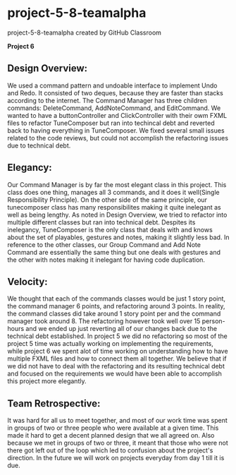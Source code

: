 # project-5-8-teamalpha
project-5-8-teamalpha created by GitHub Classroom

**Project 6**

## **Design Overview:**
We used a command pattern and undoable interface to implement Undo and Redo. It consisted of two deques, because they are faster than stacks according to the internet. The Command Manager has three children commands: DeleteCommand, AddNoteCommand, and EditCommand. We wanted to have a buttonController and ClickController with their owm FXML files to refactor TuneComposer but ran into techincal debt and reverted back to having everything in TuneComposer. We fixed several small issues related to the code reviews, but could not accomplish the refactoring issues due to technical debt.

## **Elegancy:**
Our Command Manager is by far the most elegant class in this project. This class does one thing, manages all 3 commands, and it does it well(Single Responsibility Principle). On the other side of the same principle, our tunecomposer class has many responsibilites making it quite inelegant as well as being lengthy. As noted in Design Overview, we tried to refactor into multiple different classes but ran into technical debt. Despites its inelegancy, TuneComposer is the only class that deals with and knows about the set of playables, gestures and notes, making it slightly less bad. In reference to the other classes, our Group Command and Add Note Command are essentially the same thing but one deals with gestures and the other with notes making it inelegant for having code duplication.

## **Velocity:**
We thought that each of the commands classes would be just 1 story point, the command manager 6 points, and refactoring around 3 points. In reality, the command classes did take around 1 story point per and the command manager took around 8. The refactoring however took well over 15 person-hours and we ended up just reverting all of our changes back due to the technical debt established. In project 5 we did no refactoring so most of the project 5 time was actually working on implementing the requirements, while project 6 we spent alot of time working on understanding how to have multiple FXML files and how to connect them all together. We believe that if we did not have to deal with the refactoring and its resulting technical debt and focused on the requirements we would have been able to accomplish this project more elegantly.

## **Team Retrospective:**
It was hard for all us to meet together, and most of our work time was spent in groups of two or three people who were available at a given time. This made it hard to get a decent planned design that we all agreed on. Also because we met in groups of two or three, it meant that those who were not there got left out of the loop which led to confusion about the project's direction. In the future we will work on projects everyday from day 1 till it is due.




